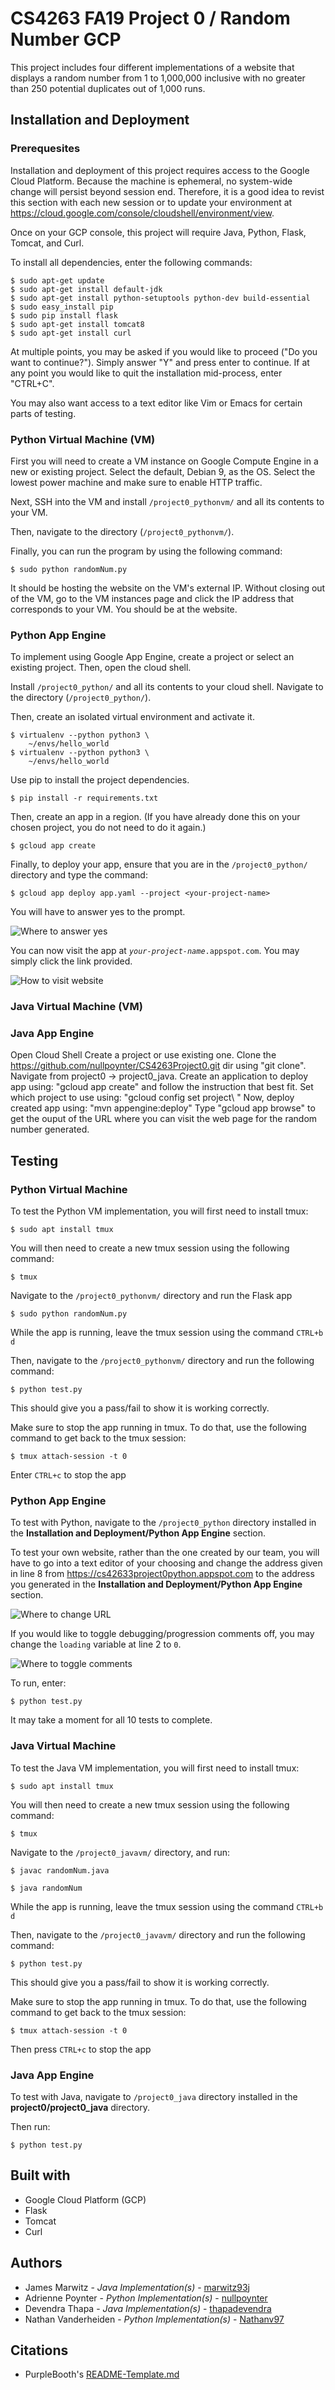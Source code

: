 # CS4263 FA19 Project 0 / Random Number GCP

This project includes four different implementations of a website that displays a random number from 1 to 1,000,000 inclusive with no greater than 250 potential duplicates out of 1,000 runs.

## Installation and Deployment

### Prerequesites

Installation and deployment of this project requires access to the Google Cloud Platform. Because the machine is ephemeral, no system-wide change will persist beyond session end. Therefore, it is a good idea to revist this section with each new session or to update your environment at https://cloud.google.com/console/cloudshell/environment/view.

Once on your GCP console, this project will require Java, Python, Flask, Tomcat, and Curl.

To install all dependencies, enter the following commands:

```
$ sudo apt-get update
$ sudo apt-get install default-jdk
$ sudo apt-get install python-setuptools python-dev build-essential
$ sudo easy_install pip
$ sudo pip install flask
$ sudo apt-get install tomcat8
$ sudo apt-get install curl
```

At multiple points, you may be asked if you would like to proceed ("Do you want to continue?"). Simply answer "Y" and press enter to continue. If at any point you would like to quit the installation mid-process, enter "CTRL+C".

You may also want access to a text editor like Vim or Emacs for certain parts of testing.

### Python Virtual Machine (VM)

First you will need to create a VM instance on Google Compute Engine in a new or existing project. Select the default, Debian 9, as the OS. Select the lowest power machine and make sure to enable HTTP traffic.

Next, SSH into the VM and install <code>/project0_pythonvm/</code> and all its contents to your VM. 

Then, navigate to the directory (<code>/project0_pythonvm/</code>).

Finally, you can run the program by using the following command:

```
$ sudo python randomNum.py
```

It should be hosting the website on the VM's external IP. Without closing out of the VM, go to the VM instances page and click the IP address that corresponds to your VM. You should be at the website.

### Python App Engine

To implement using Google App Engine, create a project or select an existing project. Then, open the cloud shell.

Install <code>/project0_python/</code> and all its contents to your cloud shell. Navigate to the directory (<code>/project0_python/</code>).

Then, create an isolated virtual environment and activate it.

```
$ virtualenv --python python3 \
    ~/envs/hello_world
$ virtualenv --python python3 \
    ~/envs/hello_world
```

Use pip to install the project dependencies.

```
$ pip install -r requirements.txt
```

Then, create an app in a region. (If you have already done this on your chosen project, you do not need to do it again.)

```
$ gcloud app create
```

Finally, to deploy your app, ensure that you are in the <code>/project0_python/</code> directory and type the command:


```
$ gcloud app deploy app.yaml --project <your-project-name>
```
You will have to answer yes to the prompt.

![Where to answer yes](https://github.com/nullpoynter/CS4263Project0/blob/master/tutorial1.PNG)

You can now visit the app at <code><i>your-project-name</i>.appspot.com</code>. You may simply click the link provided.

![How to visit website](https://github.com/nullpoynter/CS4263Project0/blob/master/tutorial2.PNG)


### Java Virtual Machine (VM)

### Java App Engine

 Open Cloud Shell
 Create a project or use existing one.
 Clone the https://github.com/nullpoynter/CS4263Project0.git dir using "git clone".
 Navigate from project0 -> project0_java.
 Create an application to deploy app using: "gcloud app create" and follow the instruction that best fit.
 Set which project to use using: "gcloud config set project\ <prj name>"
 Now, deploy created app using: "mvn appengine:deploy"
 Type "gcloud app browse" to get the ouput of the URL where you can visit the web page for the random number generated.
    
    
## Testing

### Python Virtual Machine

To test the Python VM implementation, you will first need to install tmux:

```
$ sudo apt install tmux
```

You will then need to create a new tmux session using the following command:

```
$ tmux
```

Navigate to the <code>/project0_pythonvm/</code> directory and run the Flask app

```
$ sudo python randomNum.py
```

While the app is running, leave the tmux session using the command <code>CTRL+b d</code>

Then, navigate to the <code>/project0_pythonvm/</code> directory and run the following command:

```
$ python test.py
```

This should give you a pass/fail to show it is working correctly.

Make sure to stop the app running in tmux. To do that, use the following command to get back to the tmux session:

```
$ tmux attach-session -t 0
```

Enter <code>CTRL+c</code> to stop the app

### Python App Engine

To test with Python, navigate to the <code>/project0_python</code> directory installed in the <b>Installation and Deployment/Python App Engine</b> section. 

To test your own website, rather than the one created by our team, you will have to go into a text editor of your choosing and change the address given in line 8 from https://cs42633project0python.appspot.com to the address you generated in the <b>Installation and Deployment/Python App Engine</b> section.

![Where to change URL](https://github.com/nullpoynter/CS4263Project0/blob/master/tutorial3.PNG)

If you would like to toggle debugging/progression comments off, you may change the <code>loading</code> variable at line 2 to <code>0</code>.

![Where to toggle comments](https://github.com/nullpoynter/CS4263Project0/blob/master/tutorial4.PNG)

To run, enter:

```
$ python test.py
```

It may take a moment for all 10 tests to complete.

### Java Virtual Machine

To test the Java VM implementation, you will first need to install tmux:

```
$ sudo apt install tmux
```
You will then need to create a new tmux session using the following command:

```
$ tmux
```

Navigate to the <code>/project0_javavm/</code> directory, and run:

```
$ javac randomNum.java

$ java randomNum
```

While the app is running, leave the tmux session using the command <code>CTRL+b d</code>

Then, navigate to the <code>/project0_javavm/</code> directory and run the following command:

```
$ python test.py
```

This should give you a pass/fail to show it is working correctly.

Make sure to stop the app running in tmux. To do that, use the following command to get back to the tmux session:

```
$ tmux attach-session -t 0
```

Then press <code>CTRL+c</code> to stop the app

### Java App Engine

To test with Java, navigate to <code>/project0_java</code> directory installed in the <b>project0/project0_java</b> directory.

Then run:

```
$ python test.py
```

## Built with

* Google Cloud Platform (GCP)
* Flask
* Tomcat
* Curl

## Authors

* James Marwitz - <i>Java Implementation(s)</i> - <a href="https://github.com/marwitz93j">marwitz93j</a>
* Adrienne Poynter - <i>Python Implementation(s)</i> - <a href="https://github.com/nullpoynter">nullpoynter</a>
* Devendra Thapa - <i>Java Implementation(s)</i> - <a href="https://github.com/thapadevendra">thapadevendra</a>
* Nathan Vanderheiden - <i>Python Implementation(s)</i> - <a href="https://github.com/Nathanv97">Nathanv97</a>

## Citations

* PurpleBooth's <a href="https://gist.github.com/PurpleBooth/109311bb0361f32d87a2">README-Template.md</a>
